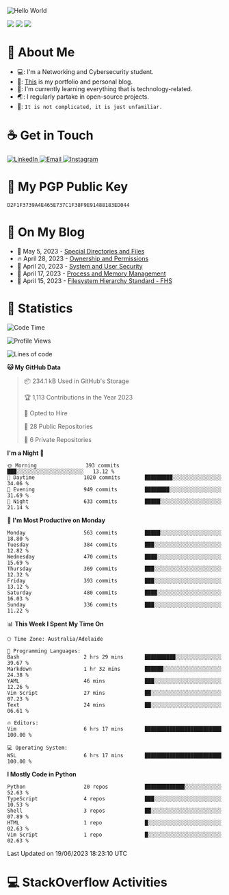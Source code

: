 <img src="https://raw.githubusercontent.com/sagar-viradiya/sagar-viradiya/master/resources/banner.png" alt="Hello World"><p align="center"></p>

![](https://github.com/tanducmai/tanducmai/actions/workflows/waka-stats.yml/badge.svg)
![](https://github.com/tanducmai/tanducmai/actions/workflows/latest-blogs.yml/badge.svg)
![](https://github.com/tanducmai/tanducmai/actions/workflows/stackoverflow-activities.yml/badge.svg)

# :robot: About Me

- 💻: I'm a Networking and Cybersecurity student.
- 🔭: [This](https://tanducmai.com/) is my portfolio and personal blog.
- 🌱: I'm currently learning everything that is technology-related.
- 🌏: I regularly partake in open-source projects.
- 💬: `It is not complicated, it is just unfamiliar.`

# :coffee: Get in Touch

<a target="_blank" href="https://www.linkedin.com/in/tanducmai/">
<img alt="LinkedIn" src="https://img.shields.io/badge/LinkedIn-0077B5?style=for-the-badge&logo=linkedin&logoColor=white" />
</a>
<a target="_blank" href="mailto:henryfromvietnam@gmail.com">
<img alt="Email" src="https://img.shields.io/badge/Gmail-D14836?style=for-the-badge&logo=gmail&logoColor=white" />
</a>
<a target="_blank" href="https://www.instagram.com/henry.maii/">
<img alt="Instagram" src="https://img.shields.io/badge/Instagram-E4405F?style=for-the-badge&logo=instagram&logoColor=white" />
</a>

# 🔐 My PGP Public Key

`D2F1F3739A4E465E737C1F38F9E91488183ED044`

# :scroll: On My Blog

<!-- BLOG-POST-LIST:START -->
 - 💯 May 5, 2023 - [Special Directories and Files](https://tanducmai.com/posts/systems-administration/special-directories-and-files/)
 - 🔥 April 28, 2023 - [Ownership and Permissions](https://tanducmai.com/posts/systems-administration/ownership-and-permissions/)
 - 💫 April 20, 2023 - [System and User Security](https://tanducmai.com/posts/systems-administration/system-and-user-security/)
 - 🚀 April 17, 2023 - [Process and Memory Management](https://tanducmai.com/posts/systems-administration/process-and-memory-management/)
 - 🌮 April 15, 2023 - [Filesystem Hierarchy Standard - FHS](https://tanducmai.com/posts/systems-administration/filesystem-hierarchy-standard-fhs/)<!-- BLOG-POST-LIST:END -->

# 🔢 Statistics

<!--START_SECTION:waka-->
![Code Time](http://img.shields.io/badge/Code%20Time-40%20hrs%2035%20mins-blue)

![Profile Views](http://img.shields.io/badge/Profile%20Views-72-blue)

![Lines of code](https://img.shields.io/badge/From%20Hello%20World%20I%27ve%20Written-9.1%20million%20lines%20of%20code-blue)

**🐱 My GitHub Data** 

> 📦 234.1 kB Used in GitHub's Storage 
 > 
> 🏆 1,113 Contributions in the Year 2023
 > 
> 💼 Opted to Hire
 > 
> 📜 28 Public Repositories 
 > 
> 🔑 6 Private Repositories 
 > 
**I'm a Night 🦉** 

```text
🌞 Morning                393 commits         ███░░░░░░░░░░░░░░░░░░░░░░   13.12 % 
🌆 Daytime                1020 commits        █████████░░░░░░░░░░░░░░░░   34.06 % 
🌃 Evening                949 commits         ████████░░░░░░░░░░░░░░░░░   31.69 % 
🌙 Night                  633 commits         █████░░░░░░░░░░░░░░░░░░░░   21.14 % 
```
📅 **I'm Most Productive on Monday** 

```text
Monday                   563 commits         █████░░░░░░░░░░░░░░░░░░░░   18.80 % 
Tuesday                  384 commits         ███░░░░░░░░░░░░░░░░░░░░░░   12.82 % 
Wednesday                470 commits         ████░░░░░░░░░░░░░░░░░░░░░   15.69 % 
Thursday                 369 commits         ███░░░░░░░░░░░░░░░░░░░░░░   12.32 % 
Friday                   393 commits         ███░░░░░░░░░░░░░░░░░░░░░░   13.12 % 
Saturday                 480 commits         ████░░░░░░░░░░░░░░░░░░░░░   16.03 % 
Sunday                   336 commits         ███░░░░░░░░░░░░░░░░░░░░░░   11.22 % 
```


📊 **This Week I Spent My Time On** 

```text
🕑︎ Time Zone: Australia/Adelaide

💬 Programming Languages: 
Bash                     2 hrs 29 mins       ██████████░░░░░░░░░░░░░░░   39.67 % 
Markdown                 1 hr 32 mins        ██████░░░░░░░░░░░░░░░░░░░   24.38 % 
YAML                     46 mins             ███░░░░░░░░░░░░░░░░░░░░░░   12.26 % 
Vim Script               27 mins             ██░░░░░░░░░░░░░░░░░░░░░░░   07.23 % 
Text                     24 mins             ██░░░░░░░░░░░░░░░░░░░░░░░   06.61 % 

🔥 Editors: 
Vim                      6 hrs 17 mins       █████████████████████████   100.00 % 

💻 Operating System: 
WSL                      6 hrs 17 mins       █████████████████████████   100.00 % 
```

**I Mostly Code in Python** 

```text
Python                   20 repos            █████████████░░░░░░░░░░░░   52.63 % 
TypeScript               4 repos             ███░░░░░░░░░░░░░░░░░░░░░░   10.53 % 
Shell                    3 repos             ██░░░░░░░░░░░░░░░░░░░░░░░   07.89 % 
HTML                     1 repo              █░░░░░░░░░░░░░░░░░░░░░░░░   02.63 % 
Vim Script               1 repo              █░░░░░░░░░░░░░░░░░░░░░░░░   02.63 % 
```




 Last Updated on 19/06/2023 18:23:10 UTC
<!--END_SECTION:waka-->

# 💻 StackOverflow Activities

<!-- STACKOVERFLOW:START -->
<!-- STACKOVERFLOW:END -->
